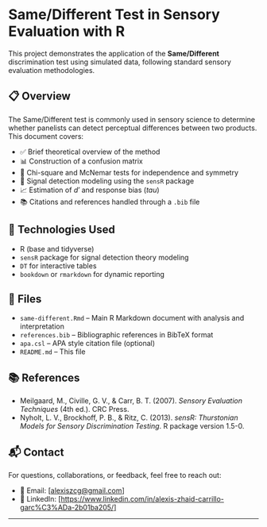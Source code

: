 # Same/Different Test in Sensory Evaluation with R

This project demonstrates the application of the **Same/Different** discrimination test using simulated data, following standard sensory evaluation methodologies.

## 📋 Overview

The Same/Different test is commonly used in sensory science to determine whether panelists can detect perceptual differences between two products. This document covers:

- ✅ Brief theoretical overview of the method  
- 📊 Construction of a confusion matrix  
- 🔢 Chi-square and McNemar tests for independence and symmetry  
- 🧠 Signal detection modeling using the `sensR` package  
- 📈 Estimation of *d′* and response bias (*tau*)  
- 📚 Citations and references handled through a `.bib` file

## 🧪 Technologies Used

- R (base and tidyverse)
- `sensR` package for signal detection theory modeling
- `DT` for interactive tables
- `bookdown` or `rmarkdown` for dynamic reporting

## 📁 Files

- `same-different.Rmd` – Main R Markdown document with analysis and interpretation
- `references.bib` – Bibliographic references in BibTeX format
- `apa.csl` – APA style citation file (optional)
- `README.md` – This file

## 📚 References

- Meilgaard, M., Civille, G. V., & Carr, B. T. (2007). *Sensory Evaluation Techniques* (4th ed.). CRC Press.
- Nyholt, L. V., Brockhoff, P. B., & Ritz, C. (2013). *sensR: Thurstonian Models for Sensory Discrimination Testing*. R package version 1.5-0.

## 📬 Contact

For questions, collaborations, or feedback, feel free to reach out:

- 📧 Email: [alexiszcg@gmail.com]  
- 💼 LinkedIn: [https://www.linkedin.com/in/alexis-zhaid-carrillo-garc%C3%ADa-2b01ba205/]

---
